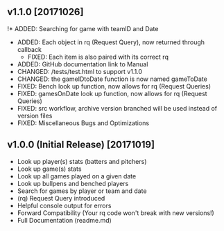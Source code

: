 ## v1.1.0 [20171026]
!* ADDED: Searching for game with teamID and Date
* ADDED: Each object in rq (Request Query), now returned through callback
    * FIXED: Each item is also paired with its correct rq
* ADDED: GitHub documentation link to Manual
* CHANGED: /tests/test.html to support v1.1.0
* CHANGED: the gameIDtoDate function is now named gameToDate
* FIXED: Bench look up function, now allows for rq (Request Queries)
* FIXED: gamesOnDate look up function, now allows for rq (Request Queries)
* FIXED: src workflow, archive version branched will be used instead of version files
* FIXED: Miscellaneous Bugs and Optimizations

## v1.0.0 (Initial Release) [20171019]
* Look up player(s) stats (batters and pitchers)
* Look up game(s) stats
* Look up all games played on a given date
* Look up bullpens and benched players
* Search for games by player or team and date
* (rq) Request Query introduced
* Helpful console output for errors
* Forward Compatibility (Your rq code won't break with new versions!)
* Full Documentation (readme.md)
